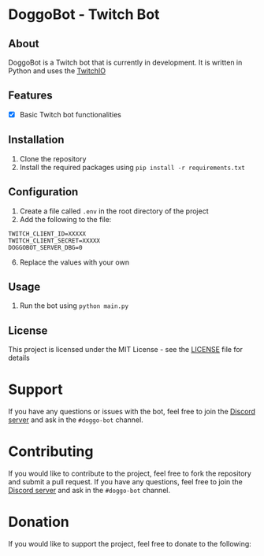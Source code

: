 # DoggoBot - Twitch Bot 

## About

DoggoBot is a Twitch bot that is currently in development. It is written in Python and uses the [TwitchIO]()

## Features

- [x] Basic Twitch bot functionalities

## Installation

1. Clone the repository
2. Install the required packages using `pip install -r requirements.txt`

## Configuration

1. Create a file called `.env` in the root directory of the project
2. Add the following to the file:

```env
TWITCH_CLIENT_ID=XXXXX
TWITCH_CLIENT_SECRET=XXXXX
DOGGOBOT_SERVER_DBG=0
```
6. Replace the values with your own 

## Usage

1. Run the bot using `python main.py`

## License

This project is licensed under the MIT License - see the [LICENSE](LICENSE) file for details

# Support

If you have any questions or issues with the bot, feel free to join the [Discord server](https://discord.gg/3QXkZPK) and ask in the `#doggo-bot` channel.

# Contributing

If you would like to contribute to the project, feel free to fork the repository and submit a pull request. If you have any questions, feel free to join the [Discord server](https://discord.gg/3QXkZPK) and ask in the `#doggo-bot` channel.

# Donation

If you would like to support the project, feel free to donate to the following:


